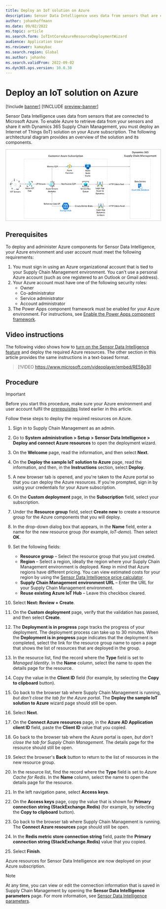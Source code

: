```yaml
---
title: Deploy an IoT solution on Azure
description: Sensor Data Intelligence uses data from sensors that are connected to Microsoft Azure. This article explains how to deploy an Internet of Things (IoT) solution on your Azure subscription. 
author: johanhoffmann
ms.date: 09/02/2022
ms.topic: article
ms.search.form: IoTIntCoreAzureResourceDeploymentWizard
audience: Application User
ms.reviewer: kamaybac
ms.search.region: Global
ms.author: johanho
ms.search.validFrom: 2022-09-02
ms.dyn365.ops.version: 10.0.30
---
```


# Deploy an IoT solution on Azure

[!include [banner](../includes/banner.md)]
[!INCLUDE [preview-banner](../includes/preview-banner.md)]
<!-- KFM: Preview until further notice -->

Sensor Data Intelligence uses data from sensors that are connected to Microsoft Azure. To enable Azure to retrieve data from your sensors and share it with Dynamics 365 Supply Chain Management, you must deploy an Internet of Things (IoT) solution on your Azure subscription. The following architectural diagram provides an overview of the solution and its components.

![Sensor Data Intelligence architectural diagram.](media/sdi-architecture.png "Sensor Data Intelligence architectural diagram")

## Prerequisites

To deploy and administer Azure components for Sensor Data Intelligence, your Azure environment and user account must meet the following requirements:

1. You must sign in using an Azure organizational account that is tied to your Supply Chain Management environment. You can't use a personal Azure account (such as one registered to an Outlook or Gmail address).
1. Your Azure account must have one of the following security roles:
    - Owner
    - Co-administrator
    - Service administrator
    - Account administrator
1. The Power Apps component framework must be enabled for your Azure environment. For instructions, see [Enable the Power Apps component framework](/powerapps/developer/component-framework/overview#enable-the-power-apps-component-framework).

## Video instructions

The following video shows how to [turn on the Sensor Data Intelligence feature](sdi-enable-feature.md) and deploy the required Azure resources. The other section in this article provides the same instructions in a text-based format.

> [!VIDEO https://www.microsoft.com/videoplayer/embed/RE58g3I]

## Procedure

> [!IMPORTANT]
> Before you start this procedure, make sure your Azure environment and user account fulfil the [prerequisites](#prerequisites) listed earlier in this article.

Follow these steps to deploy the required resources on Azure.

1. Sign in to Supply Chain Management as an admin.
1. Go to **System administration \> Setup \> Sensor Data Intelligence \> Deploy and connect Azure resources** to open the deployment wizard.
1. On the **Welcome** page, read the information, and then select **Next**.
1. On the **Deploy the sample IoT solution to Azure** page, read the information, and then, in the **Instructions** section, select **Deploy**.
1. A new browser tab is opened, and you're taken to the Azure portal so that you can deploy the Azure resources. If you're prompted, sign in by using your credentials for your Azure subscription.
1. On the **Custom deployment** page, in the **Subscription** field, select your subscription.
1. Under the **Resource group** field, select **Create new** to create a resource group for the Azure components that you will deploy.
1. In the drop-down dialog box that appears, in the **Name** field, enter a name for the new resource group (for example, *IoT-demo*). Then select **OK**.
1. Set the following fields:

    - **Resource group** – Select the resource group that you just created.
    - **Region** – Select a region, ideally the region where your Supply Chain Management environment is deployed. Keep in mind that Azure regions have different pricing. You can view estimated costs for your region by using the [Sensor Data Intelligence price calculator](https://azure.com/e/c36c4947ebff4215b2e62590c2a24c68).
    - **Supply Chain Management environment URL** – Enter the URL for your Supply Chain Management environment.
    - **Reuse existing Azure IoT Hub** – Leave this checkbox cleared.

1. Select **Next: Review + Create**.
1. On the **Custom deployment** page, verify that the validation has passed, and then select **Create**.
1. The **Deployment is in progress** page tracks the progress of your deployment. The deployment process can take up to 30 minutes. When the **Deployment is in progress** page indicates that the deployment is completed, select the link for the resource group name to open a page that shows the list of resources that are deployed in the group.
1. In the resource list, find the record where the **Type** field is set to *Managed Identity*. In the **Name** column, select the name to open the details page for the resource.
1. Copy the value in the **Client ID** field (for example, by selecting the **Copy to clipboard** button).
1. Go back to the browser tab where Supply Chain Management is running, *but don't close the tab for the Azure portal*. The **Deploy the sample IoT solution to Azure** wizard page should still be open. 
1. Select **Next**.
1. On the **Connect Azure resources** page, in the **Azure AD Application client ID** field, paste the **Client ID** value that you copied.
1. Go back to the browser tab where the Azure portal is open, *but don't close the tab for Supply Chain Management*. The details page for the resource should still be open.
1. Select the browser's **Back** button to return to the list of resources in the new resource group.
1. In the resource list, find the record where the **Type** field is set to *Azure Cache for Redis*. In the **Name** column, select the name to open the details page for the resource.
1. In the left navigation pane, select **Access keys**.
1. On the **Access keys** page, copy the value that is shown for **Primary connection string (StackExchange.Redis)** (for example, by selecting the **Copy to clipboard** button).
1. Go back to the browser tab where Supply Chain Management is running. The **Connect Azure resources** page should still be open.
1. In the **Redis metric store connection string** field, paste the **Primary connection string (StackExchange.Redis)** value that you copied.
1. Select **Finish**.

Azure resources for Sensor Data Intelligence are now deployed on your Azure subscription.

> [!NOTE]
> At any time, you can view or edit the connection information that is saved in Supply Chain Management by opening the **Sensor Data Intelligence parameters** page. For more information, see [Sensor Data Intelligence parameters](sdi-parameters.md).
